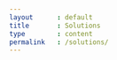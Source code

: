 ```yaml
---
layout      : default
title       : Solutions
type        : content
permalink   : /solutions/
---
```

